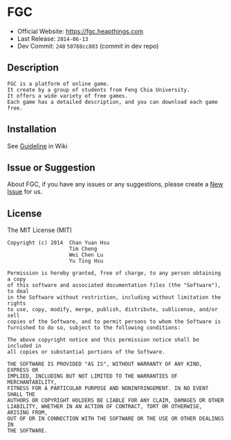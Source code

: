 FGC
=========
- Official Website: https://fgc.heapthings.com
- Last Release: `2014-06-13`
- Dev Commit: `248` `50788cc803` (commit in dev repo)

Description
--------
```
FGC is a platform of online game.
It create by a group of students from Feng Chia University.
It offers a wide variety of free games.
Each game has a detailed description, and you can download each game free.
```

Installation
--------
See [Guideline](https://github.com/jyhsu2000/fgc/wiki/Guideline) in Wiki

Issue or Suggestion
--------
About FGC, if you have any issues or any suggestions,
please create a [New Issue](https://github.com/jyhsu2000/fgc/issues/new) for us.

License
--------
The MIT License (MIT)
```
Copyright (c) 2014  Chan Yuan Hsu
                    Tim Cheng
                    Wei Chen Lu
                    Yu Ting Hsu

Permission is hereby granted, free of charge, to any person obtaining a copy
of this software and associated documentation files (the "Software"), to deal
in the Software without restriction, including without limitation the rights
to use, copy, modify, merge, publish, distribute, sublicense, and/or sell
copies of the Software, and to permit persons to whom the Software is
furnished to do so, subject to the following conditions:

The above copyright notice and this permission notice shall be included in
all copies or substantial portions of the Software.

THE SOFTWARE IS PROVIDED "AS IS", WITHOUT WARRANTY OF ANY KIND, EXPRESS OR
IMPLIED, INCLUDING BUT NOT LIMITED TO THE WARRANTIES OF MERCHANTABILITY,
FITNESS FOR A PARTICULAR PURPOSE AND NONINFRINGEMENT. IN NO EVENT SHALL THE
AUTHORS OR COPYRIGHT HOLDERS BE LIABLE FOR ANY CLAIM, DAMAGES OR OTHER
LIABILITY, WHETHER IN AN ACTION OF CONTRACT, TORT OR OTHERWISE, ARISING FROM,
OUT OF OR IN CONNECTION WITH THE SOFTWARE OR THE USE OR OTHER DEALINGS IN
THE SOFTWARE.
```
